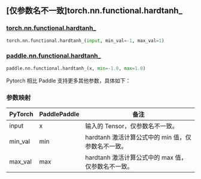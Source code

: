 ## [仅参数名不一致]torch.nn.functional.hardtanh_

### [torch.nn.functional.hardtanh_](https://pytorch.org/docs/stable/jit_builtin_functions.html#supported-tensor-methods)

```python
torch.nn.functional.hardtanh_(input, min_val=-1, max_val=1)
```

### [paddle.nn.functional.hardtanh_](https://www.paddlepaddle.org.cn/documentation/docs/zh/develop/api/paddle/nn/functional/hardtanh_cn.html)

```python
paddle.nn.functional.hardtanh_(x, min=-1.0, max=1.0)
```

Pytorch 相比 Paddle 支持更多其他参数，具体如下：

### 参数映射

| PyTorch | PaddlePaddle | 备注                                                                                                            |
| ------- | ------------ | --------------------------------------------------------------------------------------------------------------- |
| input   | x            | 输入的 Tensor，仅参数名不一致。                                                                                 |
| min_val | min          | hardtanh 激活计算公式中的 min 值，仅参数名不一致。                                                              |
| max_val | max          | hardtanh 激活计算公式中的 max 值，仅参数名不一致。                                                              |
